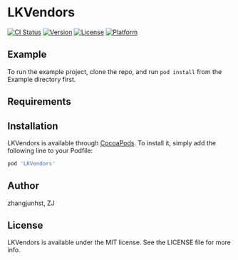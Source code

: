 # LKVendors

[![CI Status](https://img.shields.io/travis/zhangjunhst/LKVendors.svg?style=flat)](https://travis-ci.org/zhangjunhst/LKVendors)
[![Version](https://img.shields.io/cocoapods/v/LKVendors.svg?style=flat)](https://cocoapods.org/pods/LKVendors)
[![License](https://img.shields.io/cocoapods/l/LKVendors.svg?style=flat)](https://cocoapods.org/pods/LKVendors)
[![Platform](https://img.shields.io/cocoapods/p/LKVendors.svg?style=flat)](https://cocoapods.org/pods/LKVendors)

## Example

To run the example project, clone the repo, and run `pod install` from the Example directory first.

## Requirements

## Installation

LKVendors is available through [CocoaPods](https://cocoapods.org). To install
it, simply add the following line to your Podfile:

```ruby
pod 'LKVendors'
```

## Author

zhangjunhst, ZJ

## License

LKVendors is available under the MIT license. See the LICENSE file for more info.

